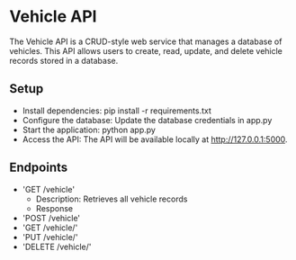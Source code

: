 # Vehicle API
The Vehicle API is a CRUD-style web service that manages a database of vehicles. This API allows users to create, read, update, and delete vehicle records stored in a database. 

## Setup
- Install dependencies: pip install -r requirements.txt
- Configure the database: Update the database credentials in app.py
- Start the application: python app.py
- Access the API: The API will be available locally at http://127.0.0.1:5000.

## Endpoints
- 'GET /vehicle'
    - Description: Retrieves all vehicle records
    - Response
- 'POST /vehicle'
- 'GET /vehicle/<vin>'
- 'PUT /vehicle/<vin>'
- 'DELETE /vehicle/<vin>'

